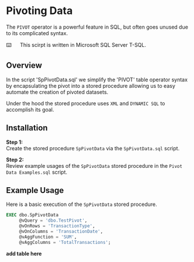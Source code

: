 # Pivoting Data

The `PIVOT` operator is a powerful feature in SQL, but often goes unused due to its complicated syntax.  

⌨️&nbsp;&nbsp;&nbsp;&nbsp;&nbsp;&nbsp;This scirpt is written in Microsoft SQL Server T-SQL.

## Overview    

In the script 'SpPivotData.sql' we simplify the 'PIVOT' table operator syntax by encapsulating the pivot into a stored procedure allowing us to easy automate the creation of pivoted datasets. 

Under the hood the stored procedure uses `XML` and `DYNAMIC SQL` to accomplish its goal.

## Installation

**Step 1:**   
Create the stored procedure `SpPivotData` via the `SpPivotData.sql` script.

**Step 2:**   
Review example usages of the `SpPivotData` stored procedure in the `Pivot Data Examples.sql` script.

## Example Usage

Here is a basic execution of the `SpPivotData` stored procedure.

```sql
EXEC dbo.SpPivotData
     @vQuery = 'dbo.TestPivot',
     @vOnRows = 'TransactionType',
     @vOnColumns = 'TransactionDate',
     @vAggFunction = 'SUM',
     @vAggColumns = 'TotalTransactions';
```

**add table here**

